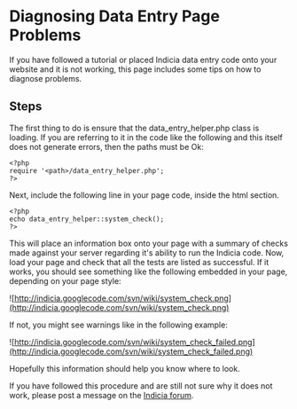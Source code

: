 # Diagnosing Data Entry Page Problems #

If you have followed a tutorial or placed Indicia data entry code onto your website and it is not working, this page includes some tips on how to diagnose problems.

## Steps ##

The first thing to do is ensure that the data\_entry\_helper.php class is loading. If you are referring to it in the code like the following and this itself does not generate errors, then the paths must be Ok:
```
<?php  
require '<path>/data_entry_helper.php';
?>
```

Next, include the following line in your page code, inside the html section.
```
<?php
echo data_entry_helper::system_check();
?>
```

This will place an information box onto your page with a summary of checks made against your server regarding it's ability to run the Indicia code. Now, load your page and check that all the tests are listed as successful. If it works, you should see something like the following embedded in your page, depending on your page style:

![http://indicia.googlecode.com/svn/wiki/system_check.png](http://indicia.googlecode.com/svn/wiki/system_check.png)

If not, you might see warnings like in the following example:

![http://indicia.googlecode.com/svn/wiki/system_check_failed.png](http://indicia.googlecode.com/svn/wiki/system_check_failed.png)

Hopefully this information should help you know where to look.

If you have followed this procedure and are still not sure why it does not work, please post a message on the [Indicia forum](http://forums.nbn.org.uk/viewforum.php?id=19).